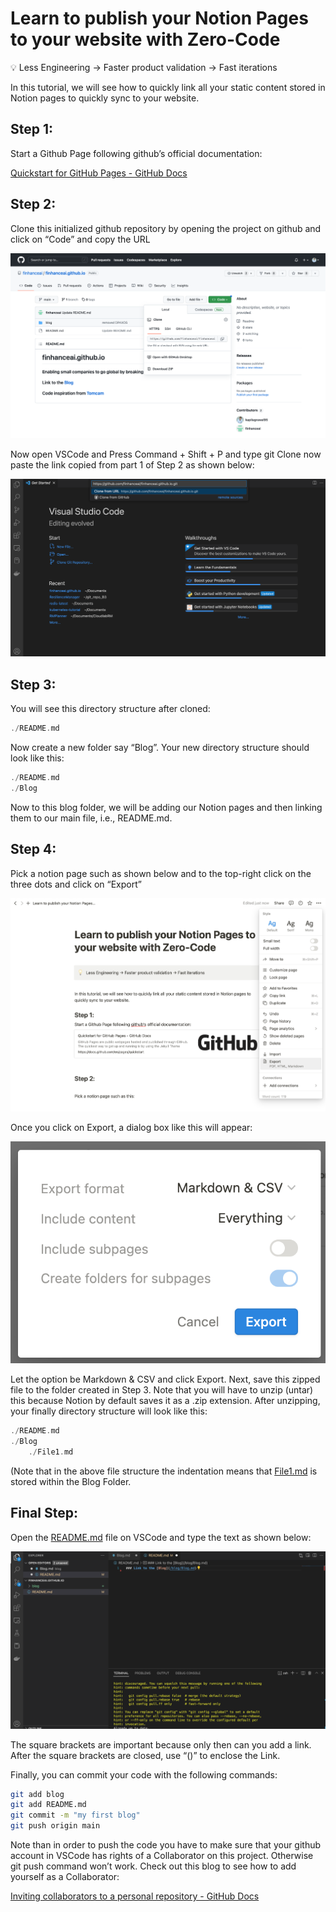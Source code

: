 # Learn to publish your Notion Pages to your website with Zero-Code

<aside>
💡 Less Engineering → Faster product validation → Fast iterations

</aside>

In this tutorial, we will see how to quickly link all your static content stored in Notion pages to quickly sync to your website. 

## Step 1:

Start a Github Page following github’s official documentation: 

[Quickstart for GitHub Pages - GitHub Docs](https://docs.github.com/en/pages/quickstart)

## Step 2:

Clone this initialized github repository by opening the project on github and click on “Code” and copy the URL

![Untitled](Learn%20to%20publish%20your%20Notion%20Pages%20to%20your%20website%20fed90fa07b414a2ba37903244bff8e4c/Untitled.png)

Now open VSCode and Press Command + Shift + P and type git Clone now paste the link copied from part 1 of Step 2 as shown below:

![Untitled](Learn%20to%20publish%20your%20Notion%20Pages%20to%20your%20website%20fed90fa07b414a2ba37903244bff8e4c/Untitled%201.png)

## Step 3:

You will see this directory structure after cloned:

```c
./README.md
```

Now create a new folder say “Blog”. Your new directory structure should look like this:

```c
./README.md
./Blog
```

Now to this blog folder, we will be adding our Notion pages and then linking them to our main file, i.e., README.md.

## Step 4:

Pick a notion page such as shown below and to the top-right click on the three dots and click on “Export”

![Untitled](Learn%20to%20publish%20your%20Notion%20Pages%20to%20your%20website%20fed90fa07b414a2ba37903244bff8e4c/Untitled%202.png)

Once you click on Export, a dialog box like this will appear:

![Untitled](Learn%20to%20publish%20your%20Notion%20Pages%20to%20your%20website%20fed90fa07b414a2ba37903244bff8e4c/Untitled%203.png)

Let the option be Markdown & CSV and click Export. Next, save this zipped file to the folder created in Step 3. Note that you will have to unzip (untar) this because Notion by default saves it as a .zip extension. After unzipping, your finally directory structure will look like this:

```c
./README.md
./Blog
	./File1.md
```

(Note that in the above file structure the indentation means that [File1.md](http://File1.md) is stored within the Blog Folder. 

## Final Step:

Open the [README.md](http://README.md) file on VSCode and type the text as shown below:

![Untitled](Learn%20to%20publish%20your%20Notion%20Pages%20to%20your%20website%20fed90fa07b414a2ba37903244bff8e4c/Untitled%204.png)

The square brackets are important because only then can you add a link. After the square brackets are closed, use “()” to enclose the Link. 

Finally, you can commit your code with the following commands:

```bash
git add blog
git add README.md
git commit -m "my first blog"
git push origin main
```

Note than in order to push the code you have to make sure that your github account in VSCode has rights of a Collaborator on this project. Otherwise git push command won’t work. Check out this blog to see how to add yourself as a Collaborator: 

[Inviting collaborators to a personal repository - GitHub Docs](https://docs.github.com/en/account-and-profile/setting-up-and-managing-your-personal-account-on-github/managing-access-to-your-personal-repositories/inviting-collaborators-to-a-personal-repository)
